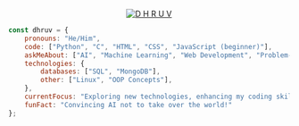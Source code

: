<p align="center">
  <a href="https://github.com/dhruvx05">
    <img src="https://user-images.githubusercontent.com/20955511/199138068-0a7b7b75-a024-4f00-803f-30a19c5d1b2d.png" alt="D H R U V" />
  </a>
</p>


```javascript
const dhruv = {
    pronouns: "He/Him",
    code: ["Python", "C", "HTML", "CSS", "JavaScript (beginner)"],
    askMeAbout: ["AI", "Machine Learning", "Web Development", "Problem-Solving", "Tech Trends"],
    technologies: {
        databases: ["SQL", "MongoDB"],
        other: ["Linux", "OOP Concepts"],
    },
    currentFocus: "Exploring new technologies, enhancing my coding skills, and building impactful projects while diving deeper into AI and ML.",
    funFact: "Convincing AI not to take over the world!"
};
